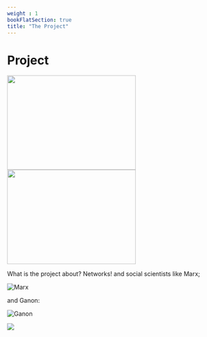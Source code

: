 ```yaml
---
weight : 1
bookFlatSection: true
title: "The Project"
---
```


# Project

<img src="https://jonmgomes.com/wp-content/uploads/2020/03/Network_Diagram_GIF_5_seconds.gif" width=300 height=220>
<br>
<img src="https://i.giphy.com/media/3oKIPpFhwsMNrRIjN6/giphy.webp" width=300 height=220>

What is the project about? Networks! and social scientists like Marx;

![Marx](/marx.jpg)

and Ganon:

![Ganon](/Ganon.png)


<style>
.nx_gif {
  max-width: 100%;
}

</style>
<img src="https://jonmgomes.com/wp-content/uploads/2020/03/Network_Diagram_GIF_5_seconds.gif" class="nx_gif">
